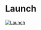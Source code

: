 # Launch

[![Launch](https://img.shields.io/badge/Launch%20with%20CodeCatalyst-%F0%9F%9A%80-8A2BE2)](https://integ.stage.quokka.codes/spaces/blueprints/blueprints/%40amazon-codecatalyst%2Fblueprints.launch-blueprint/publishers/ae796a3f-a165-4125-aefe-2d2d494de859/versions/0.3.65/projects/create?options=%7B%22repository%22%3A%22https%3A%2F%2Fgithub.com%2Faws-solutions%2Fquota-monitor-for-aws.git%22%2C%22deployment%22%3A%7B%22cloudFormationTemplate%22%3A%22deployment%2Fquota-monitor-hub.template%22%7D%7D)
